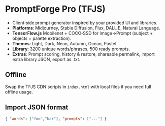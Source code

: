 
# PromptForge Pro (TFJS)

- Client‑side prompt generator inspired by your provided UI and libraries.
- **Platforms**: Midjourney, Stable Diffusion, Flux, DALL·E, Natural Language.
- **TensorFlow.js** Mobilenet + COCO‑SSD for Image→Prompt (subject + objects + palette extraction).
- **Themes**: Light, Dark, Neon, Autumn, Ocean, Pastel.
- **Library**: 3200 unique words/phrases, 500 ready prompts.
- **Extras**: Prompt scoring, history & restore, shareable permalink, import extra library JSON, export as .txt.

## Offline
Swap the TFJS CDN scripts in `index.html` with local files if you need full offline usage.

## Import JSON format
```json
{ "words": ["foo","bar"], "prompts": ["..."] }
```
